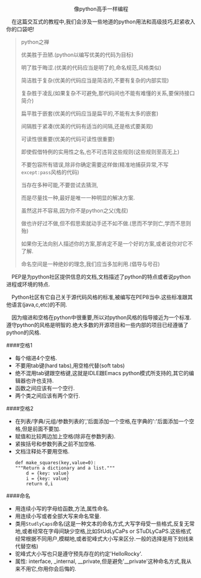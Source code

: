 <p align=center>像python高手一样编程</p>
&emsp;在这篇交互式的教程中,我们会涉及一些地道的python用法和高级技巧,赶紧收入你的口袋吧!


>python之禅
>
>优美胜于丑陋.(python以编写优美的代码为目标)
>
>明了胜于晦涩.(优美的代码应当是明了的,命名规范,风格类似)
>
>简洁胜于复杂(优美的代码应当是简洁的,不要有复杂的内部实现)
>
>复杂胜于凌乱(如果复杂不可避免,那代码间也不能有难懂的关系,要保持接口简介)
>
>扁平胜于嵌套(优美的代码应当是扁平的,不能有太多的嵌套)
>
>间隔胜于紧凑(优美的代码有适当的间隔,还是格式要美观)
>
>可读性很重要(优美的代码可读性很重要)
>
>即使假借特例的实用性之名,也不可违背这些规则(这些规则至高无上)
>
>不要包容所有错误,除非你确定需要这样做(精准地捕获异常,不写`except:pass`风格的代码)
>
>当存在多种可能,不要尝试去猜测,
>
>而是尽量找一种,最好是唯一一种明显的解决方案.
>
>虽然这并不容易,因为你不是python之父(鬼叔)
>
>做也许好过不做,但不假思索就动手还不如不做.(思而不学则亡,学而不思则殆)
>
>如果你无法向别人描述你的方案,那肯定不是一个好的方案,或者说你对它不了解.
>
>命名空间是一种绝妙的理念,我们应当多加利用.(倡导与号召)


&emsp;PEP是为python社区提供信息的文档,文档描述了python的特点或者说python进程或环境的特点.

&emsp;Python社区有它自己关于源代码风格的标准,被编写在PEP8当中.这些标准跟其他语言(java,c,etc)的不同.

&emsp;因为缩进和空格在python中很重要,所以对python风格的指导接近为一个标准.遵守python的风格是明智的.绝大多数的开源项目和一些内部的项目已经遵循了python的风格.

####空格1

 * 每个缩进4个空格.
 * 不要用tab键(hard tabs),用空格代替(soft tabs)
 * 绝不混用tab键跟空格键,这就是IDLE跟Emacs python模式所支持的,其它的编辑器也许也支持.
 * 函数之间应该有一个空行.
 * 两个类之间应该有两个空行.

####空格2

 * 在列表/字典/元组/参数列表的','后面添加一个空格,在字典的':'后面添加一个空格,但是前面不要加.
 * 赋值和比较两边加上空格(除非在参数列表).
 * 紧挨括号和参数列表之前不加空格.
 * 文档注释处不要用空格.
   ```
   def make_squares(key,value=0):
   """Return a dictionary and a list."""
       d = {key: value}
       i = {key: value}
       return d,i
   ```

####命名

 * 用连续小写的字母给函数,方法,属性命名.
 * 用连续小写或者全部大写来命名常量.
 * 类用`StudlyCaps`命名(这是一种文本的命名方式,大写字母受一些格式,反复无常地,或者经常在字母间缺少空格,比如StUdLyCaPs or STuDLyCaPS.这些格式经常根据不同用户,模糊地,或者驼峰式大小写来区分.一般的选择是用下划线来代替空格)
 * 驼峰式大小写也只是遵守预先存在的约定'HelloRocky'. 
 * 属性: interface, _internal, __private,但是避免'__private'这种命名方式,我从来不用它,你用你会后悔的.
   
